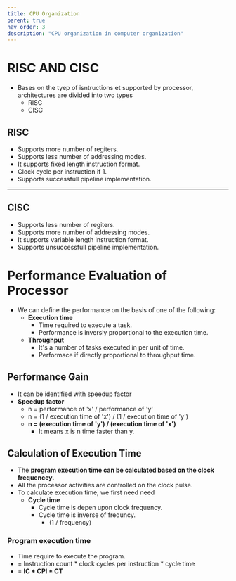 ```yaml
---
title: CPU Organization
parent: true
nav_order: 3
description: "CPU organization in computer organization"
---
```


# RISC AND CISC

- Bases on the tyep of isntructions et supported by processor, architectures are divided into two types
	- RISC
	- CISC

## RISC

- Supports more number of regiters.
- Supports less number of addressing modes.
- It supports fixed length instruction format.
- Clock cycle per instruction if 1.
- Supports successfull pipeline implementation.

***

## CISC

- Supports less number of regiters.
- Supports more number of addressing modes.
- It supports variable length instruction format.
- Supports unsuccessfull pipeline implementation.

# Performance Evaluation of Processor

- We can define the performance on the basis of one of the following:
	- **Execution time**
		- Time required to execute a task.
		- Performance is inversly proportional to the execution time.
	- **Throughput**
		- It's a number of tasks executed in per unit of time.
		- Performace if directly proportional to throughput time.
		

## Performance Gain

- It can be identified with speedup factor
- **Speedup factor** 
	- n = performance of 'x' / performance of 'y'
	- n = (1 / execution time of 'x') / (1 / execution time of 'y')
	- **n = (execution time of 'y') / (execution time of 'x')**
		- It means x is n time faster than y.

## Calculation of Execution Time

- The **program execution time can be calculated based on the clock frequencey.**
- All the processor activities are controlled on the clock pulse.
- To calculate execution time, we first need need
	- **Cycle time**
		- Cycle time is depen upon clock frequency.
		- Cycle time is inverse of frequncy.
			- (1 / frequency)


### Program execution time
 
- Time require to execute the program.
- = Instruction count * clock cycles per instruction * cycle time
- = **IC * CPI * CT**